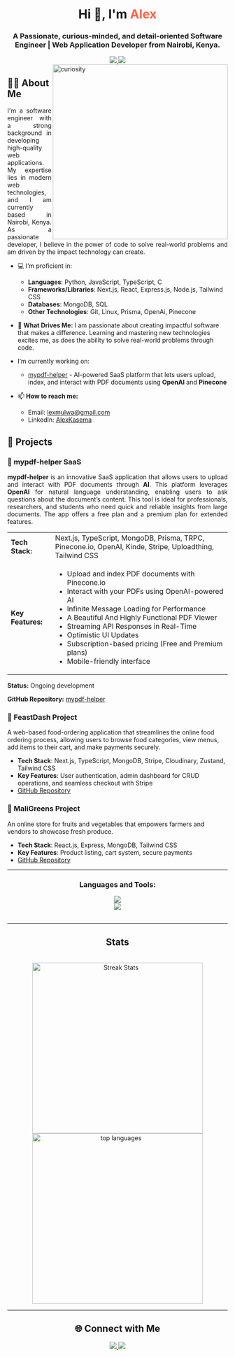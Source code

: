 <h1 align="center">Hi 👋, I'm <span style="color: #FF6347;">Alex</span> </h1>
<h3 align="center">A Passionate, curious-minded, and detail-oriented Software Engineer | Web Application Developer from Nairobi, Kenya.</h3>
<div align="center">
  <a href="mailto:lexmulwa@gmail.com">
    <img src="https://img.shields.io/badge/Gmail-333333?style=for-the-badge&logo=gmail&logoColor=red"/>
  </a>

  <a href="https://www.linkedin.com/in/alexkasema">
    <img src="https://img.shields.io/badge/LinkedIn-0077B5?style=for-the-badge&logo=linkedin&logoColor=white" />
  </a>
</div>

<img align="right" alt="curiosity" width="400px" height="400" src="https://www.icegif.com/wp-content/uploads/2023/08/icegif-354.gif">

<div align="left">
  
<!-- About Me Section -->
## 👨‍💻 About Me
<p align="justify">I'm a software engineer with a strong background in developing high-quality web applications. My expertise lies in modern web technologies, and I am currently based in Nairobi, Kenya. As a passionate developer, I believe in the power of code to solve real-world problems and am driven by the impact technology can create. </p>

- 💻 I’m proficient in:
  - **Languages**: Python, JavaScript, TypeScript, C
  - **Frameworks/Libraries**: Next.js, React, Express.js, Node.js, Tailwind CSS
  - **Databases**: MongoDB, SQL
  - **Other Technologies**: Git, Linux, Prisma, OpenAi, Pinecone

- 🎯 **What Drives Me:** I am passionate about creating impactful software that makes a difference. Learning and mastering new technologies excites me, as does the ability to solve real-world problems through code.

- I’m currently working on: 
  - [mypdf-helper](https://github.com/alexkasema/pdf-helper) - AI-powered SaaS platform that lets users upload, index, and interact with PDF documents using **OpenAI** and **Pinecone**
 
- 📫 **How to reach me:**  
  - Email: lexmulwa@gmail.com  
  - LinkedIn: [AlexKasema](https://www.linkedin.com/in/alexkasema)
</div>
<!-- Featured Projects Section -->

## 🚀 Projects

### 📄 mypdf-helper SaaS
<p align="justify"> <b>mypdf-helper</b> is an innovative SaaS application that allows users to upload and interact with PDF documents through <b>AI</b>. This platform leverages <b>OpenAI</b> for natural language understanding, enabling users to ask questions about the document’s content. This tool is ideal for professionals, researchers, and students who need quick and reliable insights from large documents. The app offers a free plan and a premium plan for extended features. </p> <table> <tr> <td><strong>Tech Stack:</strong></td> <td>Next.js, TypeScript, MongoDB, Prisma, TRPC, Pinecone.io, OpenAI, Kinde, Stripe, Uploadthing, Tailwind CSS</td> </tr> <tr> <td><strong>Key Features:</strong></td> <td> <ul> <li>Upload and index PDF documents with Pinecone.io</li> <li>Interact with your PDFs using OpenAI-powered AI</li> <li>Infinite Message Loading for Performance</li> <li>A Beautiful And Highly Functional PDF Viewer</li> <li>Streaming API Responses in Real-Time</li> <li>Optimistic UI Updates</li> <li>Subscription-based pricing (Free and Premium plans)</li> <li>Mobile-friendly interface </li> </ul> </td> </tr> </table> <p><strong>Status:</strong> Ongoing development</p> <p><strong>GitHub Repository:</strong> <a href="https://github.com/alexkasema/pdf-helper" target="_blank">mypdf-helper</a></p>

### 🍔 FeastDash Project
A web-based food-ordering application that streamlines the online food ordering process, allowing users to browse food categories, view menus, add items to their cart, and make payments securely.  
- **Tech Stack**: Next.js, TypeScript, MongoDB, Stripe, Cloudinary, Zustand, Tailwind CSS  
- **Key Features**: User authentication, admin dashboard for CRUD operations, and seamless checkout with Stripe  
- [GitHub Repository](https://github.com/alexkasema/feast-dash)

### 🥦 MaliGreens Project
An online store for fruits and vegetables that empowers farmers and vendors to showcase fresh produce.  
- **Tech Stack**: React.js, Express, MongoDB, Tailwind CSS  
- **Key Features**: Product listing, cart system, secure payments  
- [GitHub Repository](https://github.com/alexkasema/maligreens)

---

<h3 align="center">Languages and Tools:</h3>

<div align="center">
  <a href="https://skillicons.dev">
    <img src="https://skillicons.dev/icons?i=python,js,c,ts,react,nextjs,express,django," /> <br/>
    <img src="https://skillicons.dev/icons?i=redux,mongodb,html,css,tailwind,bootstrap,linux,git,github,vim,vscode" />
  </a>
</div>

<br/>
<hr/>

<h2 align="center"> Stats  </h2>
<br/>
<div align="center">
  <img width=390 src="https://streak-stats.demolab.com/?user=alexkasema&count_private=true&theme=react&border_radius=10" alt="Streak Stats" />
  
  <img width=390 src="https://github-readme-stats.vercel.app/api/top-langs?username=alexkasema&show_icons=true&locale=en&layout=compact&theme=react&border_radius=10&hide=SCSS&size_weight=0.5&count_weight=0.5" alt="top languages" />
    
</div>

---

<!-- Connect with Me Section -->
<h2 align="center">🌐 Connect with Me</h2>

<p align="center">
  <a href="mailto:lexmulwa@gmail.com">
    <img src="https://img.shields.io/badge/Gmail-333333?style=for-the-badge&logo=gmail&logoColor=red"/>
  </a>

  <a href="https://www.linkedin.com/in/alexkasema">
    <img src="https://img.shields.io/badge/LinkedIn-0077B5?style=for-the-badge&logo=linkedin&logoColor=white" />
  </a>
</p>

<!-- <p><img align="center" src="https://github-readme-stats.vercel.app/api?username=alexkasema&show_icons=true&locale=en&theme=react&rank_icon=github&border_radius=10" alt="top languages" /></p> -->

